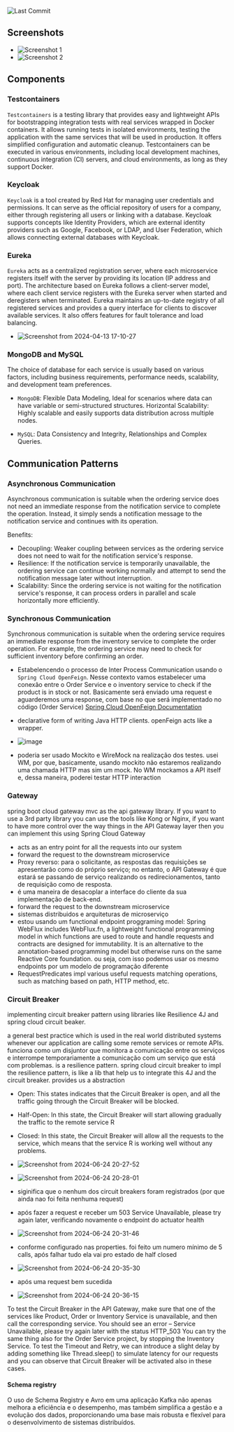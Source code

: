 ![Last Commit](https://img.shields.io/github/last-commit/MateusLeviDev/lev-microservices)

## Screenshots

- ![Screenshot 1](https://github.com/MateusLeviDev/springboot-microservices/assets/101754313/4f3ea629-3a22-43d3-b429-aa6d4c2f59d1)
- ![Screenshot 2](https://github.com/MateusLeviDev/springboot-microservices/assets/101754313/facfd513-61c0-47e2-902b-46529f63e709)

## Components

### Testcontainers

`Testcontainers` is a testing library that provides easy and lightweight APIs for bootstrapping integration tests with real services wrapped in Docker containers. It allows running tests in isolated environments, testing the application with the same services that will be used in production. It offers simplified configuration and automatic cleanup. Testcontainers can be executed in various environments, including local development machines, continuous integration (CI) servers, and cloud environments, as long as they support Docker.

### Keycloak

`Keycloak` is a tool created by Red Hat for managing user credentials and permissions. It can serve as the official repository of users for a company, either through registering all users or linking with a database. Keycloak supports concepts like Identity Providers, which are external identity providers such as Google, Facebook, or LDAP, and User Federation, which allows connecting external databases with Keycloak.

### Eureka

`Eureka` acts as a centralized registration server, where each microservice registers itself with the server by providing its location (IP address and port). The architecture based on Eureka follows a client-server model, where each client service registers with the Eureka server when started and deregisters when terminated. Eureka maintains an up-to-date registry of all registered services and provides a query interface for clients to discover available services. It also offers features for fault tolerance and load balancing.

- ![Screenshot from 2024-04-13 17-10-27](https://github.com/MateusLeviDev/springboot-microservices/assets/101754313/ae421bd9-ae46-4ee8-8b4e-f96e0179b263)


### MongoDB and MySQL

The choice of database for each service is usually based on various factors, including business requirements, performance needs, scalability, and development team preferences.

- `MongoDB`: Flexible Data Modeling, Ideal for scenarios where data can have variable or semi-structured structures. Horizontal Scalability: Highly scalable and easily supports data distribution across multiple nodes.
  
- `MySQL`: Data Consistency and Integrity, Relationships and Complex Queries.

## Communication Patterns

### Asynchronous Communication

Asynchronous communication is suitable when the ordering service does not need an immediate response from the notification service to complete the operation. Instead, it simply sends a notification message to the notification service and continues with its operation.

Benefits:
- Decoupling: Weaker coupling between services as the ordering service does not need to wait for the notification service's response.
- Resilience: If the notification service is temporarily unavailable, the ordering service can continue working normally and attempt to send the notification message later without interruption.
- Scalability: Since the ordering service is not waiting for the notification service's response, it can process orders in parallel and scale horizontally more efficiently.

### Synchronous Communication

Synchronous communication is suitable when the ordering service requires an immediate response from the inventory service to complete the order operation. For example, the ordering service may need to check for sufficient inventory before confirming an order.
- Estabelencendo o processo de Inter Process Communication usando o `Spring Cloud OpenFeign`. Nesse contexto vamos estabelecer uma conexão entre o Order Service e o inventory service to check if the product is in stock or not. Basicamente será enviado uma request e aguarderemos uma response, com base no que será implementado no código (Order Service)
[Spring Cloud OpenFeign Documentation](https://spring.io/projects/spring-cloud-openfeign)
- declarative form of writing Java HTTP clients. openFeign acts like a wrapper.

- ![image](https://github.com/MateusLeviDev/springboot-microservices/assets/101754313/158d2912-1a43-4094-91cb-b9a3bca7bdea)

- poderia ser usado Mockito e WireMock na realização dos testes. usei WM, por que, basicamente, usando mockito não estaremos realizando uma chamada HTTP mas sim um mock. No WM mockamos a API itself e, dessa maneira, poderei testar HTTP interaction

### Gateway

spring boot cloud gateway mvc as the api gateway library. If you want to use a 3rd party library you can use the tools like Kong or Nginx, if you want to have more control over the way things in the API Gateway layer then you can implement this using Spring Cloud Gateway

- acts as an entry point for all the requests into our system
- forward the request to the downstream microservice
- Proxy reverso: para o solicitante, as respostas das requisições se apresentarão como do próprio serviço; no entanto, o API Gateway é que estará se passando de serviço realizando os redirecionamentos, tanto de requisição como de resposta.
- é uma maneira de desacoplar a interface do cliente da sua implementação de back-end.
- forward the request to the downstream microservice
- sistemas distribuidos e arquiteturas de microserviço
- estou usando um functional endpoint proggraming model: Spring WebFlux includes WebFlux.fn, a lightweight functional programming model in which functions are used to route and handle requests and contracts are designed for immutability. It is an alternative to the annotation-based programming model but otherwise runs on the same Reactive Core foundation. ou seja, com isso podemos usar os mesmo endpoints por um modelo de programação diferente
- RequestPredicates impl various useful requests matching operations, such as matching based on path, HTTP method, etc.

### Circuit Breaker

implementing circuit breaker pattern using libraries like Resilience 4J and spring cloud circuit beaker.

a general best practice which is used in the real world distributed systems whenever our application are calling some remote services or remote APIs. funciona como um disjuntor que monitora a comunicação entre os serviços e interrompe temporariamente a comunicação com um serviço que está com problemas. is a resilience pattern. spring cloud circuit breaker to impl the resilience pattern, is like a lib that help us to integrate this 4J and the circuit breaker. provides us a abstraction


- Open: This states indicates that the Circuit Breaker is open, and all the traffic going through the Circuit Breaker will be blocked.
- Half-Open: In this state, the Circuit Breaker will start allowing gradually the traffic to the remote service R
- Closed: In this state, the Circuit Breaker will allow all the requests to the service, which means that the service R is working well without any problems.

- ![Screenshot from 2024-06-24 20-27-52](https://github.com/MateusLeviDev/springboot-microservices/assets/101754313/01317a23-2672-4a73-843b-78bae7de4c6f)

- ![Screenshot from 2024-06-24 20-28-01](https://github.com/MateusLeviDev/springboot-microservices/assets/101754313/e6d6c659-66c3-49a5-84c8-81ab921773ba)

- siginifica que o nenhum dos circuit breakers foram registrados (por que ainda nao foi feita nenhuma request)
- após fazer a request e receber um 503 Service Unavailable, please try again later, verificando novamente o endpoint do actuator health

- ![Screenshot from 2024-06-24 20-31-46](https://github.com/MateusLeviDev/springboot-microservices/assets/101754313/bdfecc76-49b4-4d99-8a78-e2496ebd5483)

- conforme configurado nas properties. foi feito um numero mínimo de 5 calls, após falhar tudo ela vai pro estado de half closed

- ![Screenshot from 2024-06-24 20-35-30](https://github.com/MateusLeviDev/springboot-microservices/assets/101754313/fd0cfe03-f030-4c7b-a52a-8ca9fd376b78)

- após uma request bem sucedida

- ![Screenshot from 2024-06-24 20-36-15](https://github.com/MateusLeviDev/springboot-microservices/assets/101754313/fe26e4b7-6eaf-4cb5-87a3-5e4ee72601cc)


To test the Circuit Breaker in the API Gateway, make sure that one of the services like Product, Order or Inventory Service is unavailable, and then call the corresponding service.
You should see an error – Service Unavailable, please try again later with the status HTTP_503
You can try the same thing also for the Order Service project, by stopping the Inventory Service.
To test the Timeout and Retry, we can introduce a slight delay by adding something like Thread.sleep() to simulate latency for our requests and you can observe that Circuit Breaker will be activated also in these cases.

#### Schema registry
O uso de Schema Registry e Avro em uma aplicação Kafka não apenas melhora a eficiência e o desempenho, mas também simplifica a gestão e a evolução dos dados, proporcionando uma base mais robusta e flexível para o desenvolvimento de sistemas distribuídos.
